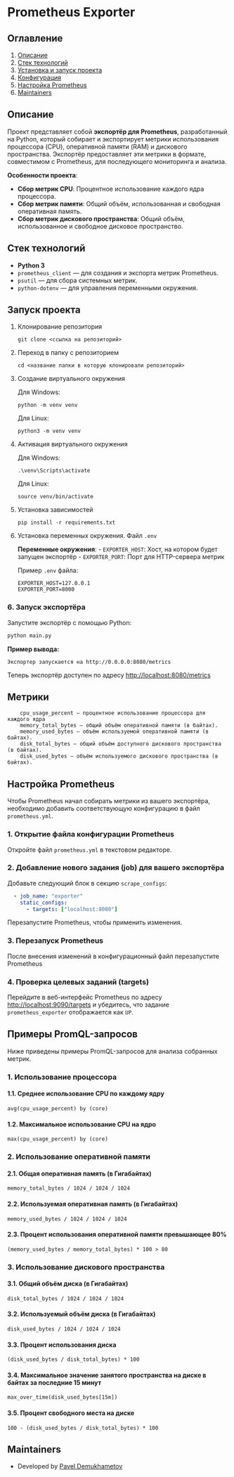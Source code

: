 # Prometheus Exporter

## Оглавление
1. [Описание](#описание)
2. [Стек технологий](#стек-технологий)
3. [Установка и запуск проекта](#установка-и-запуск-проекта)
4. [Конфигурация](#конфигурация)
5. [Настройка Prometheus](#настройка-prometheus)
6. [Maintainers](#maintainers)

## Описание

Проект представляет собой **экспортёр для Prometheus**, разработанный на Python, который собирает и экспортирует метрики использования процессора (CPU), оперативной памяти (RAM) и дискового пространства. Экспортёр предоставляет эти метрики в формате, совместимом с Prometheus, для последующего мониторинга и анализа.

**Особенности проекта**:
- **Сбор метрик CPU**: Процентное использование каждого ядра процессора.
- **Сбор метрик памяти**: Общий объём, использованная и свободная оперативная память.
- **Сбор метрик дискового пространства**: Общий объём, использованное и свободное дисковое пространство.

## Стек технологий
- **Python 3**
- `prometheus_client` — для создания и экспорта метрик Prometheus.
- `psutil` — для сбора системных метрик.
- `python-dotenv` — для управления переменными окружения.

## Запуск проекта

1. Клонирование репозитория

    ```
    git clone <ссылка на репозиторий>
    ```

2. Переход в папку с репозиторием

    ```
    cd <название папки в которую клонировали репозиторий>
    ```

3. Создание виртуального окружения

    Для Windows:
    ```
    python -m venv venv
    ```

    Для Linux:
    ```
    python3 -m venv venv
    ```

4. Активация виртуального окружения

    Для Windows:
    ```
    .\venv\Scripts\activate
    ```

    Для Linux:
    ```
    source venv/bin/activate
    ```

5. Установка зависимостей

    ```
    pip install -r requirements.txt
    ```

6. Установка переменных окружения. Файл `.env`

    **Переменные окружения**:
        - `EXPORTER_HOST`: Хост, на котором будет запущен экспортёр 
        - `EXPORTER_PORT`: Порт для HTTP-сервера метрик

    Пример `.env` файла:
    ```
    EXPORTER_HOST=127.0.0.1
    EXPORTER_PORT=8000
    ```


### 6. Запуск экспортёра

Запустите экспортёр с помощью Python:

```bash
python main.py
```

**Пример вывода:**

```
Экспортер запускается на http://0.0.0.0:8080/metrics
```

Теперь экспортёр доступен по адресу [http://localhost:8080/metrics](http://localhost:8080/metrics)

## Метрики
```
    cpu_usage_percent — процентное использование процессора для каждого ядра
    memory_total_bytes — общий объём оперативной памяти (в байтах).
    memory_used_bytes — объём используемой оперативной памяти (в байтах).
    disk_total_bytes — общий объём доступного дискового пространства (в байтах).
    disk_used_bytes — объём используемого дискового пространства (в байтах).
```

## Настройка Prometheus

Чтобы Prometheus начал собирать метрики из вашего экспортёра, необходимо добавить соответствующую конфигурацию в файл `prometheus.yml`.

### 1. Открытие файла конфигурации Prometheus

Откройте файл `prometheus.yml` в текстовом редакторе.

### 2. Добавление нового задания (job) для вашего экспортёра

Добавьте следующий блок в секцию `scrape_configs`:

```yaml
  - job_name: "exporter"
    static_configs:
      - targets: ["localhost:8080"]
```
Перезапустите Prometheus, чтобы применить изменения.

### 3. Перезапуск Prometheus

После внесения изменений в конфигурационный файл перезапустите Prometheus

### 4. Проверка целевых заданий (targets)

Перейдите в веб-интерфейс Prometheus по адресу [http://localhost:9090/targets](http://localhost:9090/targets) и убедитесь, что задание `prometheus_exporter` отображается как `UP`.

## Примеры PromQL-запросов

Ниже приведены примеры PromQL-запросов для анализа собранных метрик.

### 1. Использование процессора

#### 1.1. Среднее использование CPU по каждому ядру

```promql
avg(cpu_usage_percent) by (core)
```

#### 1.2. Максимальное использование CPU на ядро

```promql
max(cpu_usage_percent) by (core)
```

### 2. Использование оперативной памяти

#### 2.1. Общая оперативная память (в Гигабайтах)

```promql
memory_total_bytes / 1024 / 1024 / 1024
```

#### 2.2. Используемая оперативная память (в Гигабайтах)

```promql
memory_used_bytes / 1024 / 1024 / 1024
```

#### 2.3. Процент использования оперативной памяти превышающее 80%

```promql
(memory_used_bytes / memory_total_bytes) * 100 > 80
```

### 3. Использование дискового пространства

#### 3.1. Общий объём диска (в Гигабайтах)

```promql
disk_total_bytes / 1024 / 1024 / 1024
```

#### 3.2. Используемый объём диска (в Гигабайтах)

```promql
disk_used_bytes / 1024 / 1024 / 1024
```

#### 3.3. Процент использования диска

```promql
(disk_used_bytes / disk_total_bytes) * 100
```


#### 3.4. Максимальное значение занятого пространства на диске в байтах за последние 15 минут
```promql
max_over_time(disk_used_bytes[15m])
```

#### 3.5. Процент свободного места на диске 
```promql
100 - (disk_used_bytes / disk_total_bytes) * 100
```


## Maintainers

- Developed by [Pavel Demukhametov](https://github.com/Pavel-Demukhametov)
